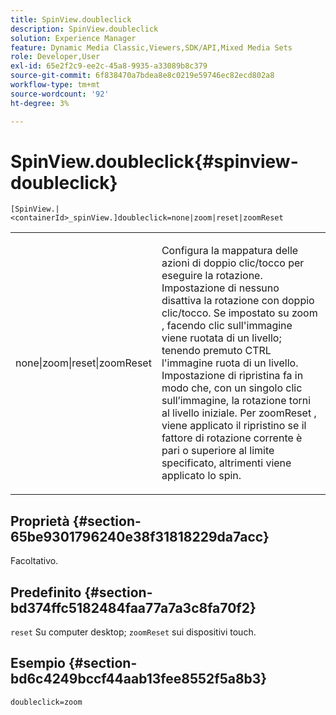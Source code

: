 ```yaml
---
title: SpinView.doubleclick
description: SpinView.doubleclick
solution: Experience Manager
feature: Dynamic Media Classic,Viewers,SDK/API,Mixed Media Sets
role: Developer,User
exl-id: 65e2f2c9-ee2c-45a8-9935-a33089b8c379
source-git-commit: 6f838470a7bdea8e8c0219e59746ec82ecd802a8
workflow-type: tm+mt
source-wordcount: '92'
ht-degree: 3%

---
```


# SpinView.doubleclick{#spinview-doubleclick}

`[SpinView.|<containerId>_spinView.]doubleclick=none|zoom|reset|zoomReset`

<table id="table_2D828A5750644B9CB95A2989C36F15F1"> 
 <tbody> 
  <tr> 
   <td colname="col1"> <p> <span class="codeph"> none|zoom|reset|zoomReset </span> </p> </td> 
   <td colname="col2"> <p> Configura la mappatura delle azioni di doppio clic/tocco per eseguire la rotazione. Impostazione di <span class="codeph"> nessuno </span> disattiva la rotazione con doppio clic/tocco. Se impostato su <span class="codeph"> zoom </span>, facendo clic sull'immagine viene ruotata di un livello; tenendo premuto CTRL l'immagine ruota di un livello. Impostazione di <span class="codeph"> ripristina </span> fa in modo che, con un singolo clic sull’immagine, la rotazione torni al livello iniziale. Per <span class="codeph"> zoomReset </span>, viene applicato il ripristino se il fattore di rotazione corrente è pari o superiore al limite specificato, altrimenti viene applicato lo spin. </p> </td> 
  </tr> 
 </tbody> 
</table>

## Proprietà {#section-65be9301796240e38f31818229da7acc}

Facoltativo.

## Predefinito {#section-bd374ffc5182484faa77a7a3c8fa70f2}

`reset` Su computer desktop; `zoomReset` sui dispositivi touch.

## Esempio {#section-bd6c4249bccf44aab13fee8552f5a8b3}

`doubleclick=zoom`
